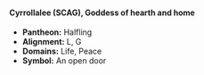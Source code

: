#### Cyrrollalee (SCAG), Goddess of hearth and home
- **Pantheon:** Halfling
- **Alignment:** L, G
- **Domains:** Life, Peace
- **Symbol:** An open door